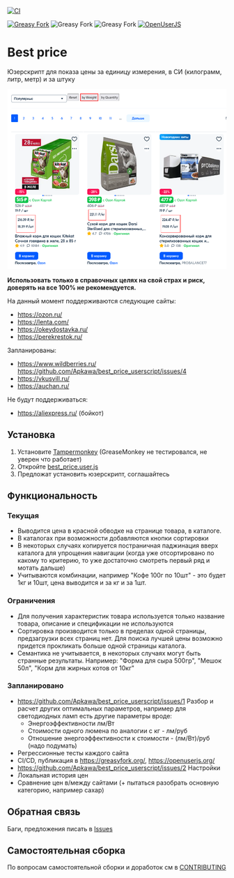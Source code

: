[![CI](https://github.com/Apkawa/best_price_userscript/actions/workflows/ci.yml/badge.svg)](https://github.com/Apkawa/best_price_userscript/actions/workflows/ci.yml)

[![Greasy Fork](https://img.shields.io/greasyfork/v/457268)](https://greasyfork.org/ru/scripts/457268-best-price-helper-for-marketplace)
![Greasy Fork](https://img.shields.io/greasyfork/l/457268)
![Greasy Fork](https://img.shields.io/greasyfork/dt/457268)
[![OpenUserJS](https://img.shields.io/badge/OpenUserJS--green)](https://openuserjs.org/scripts/Apkawa/Best_price_helper_for_marketplace)

# Best price

Юзерскрипт для показа цены за единицу измерения, в СИ (килограмм, литр, метр) и за штуку

![Пример](./docs/static/example.png)

**Использовать только в справочных целях на свой страх и риск, доверять на все 100% не рекомендуется.**

На данный момент поддерживаются следующие сайты:

- https://ozon.ru/
- https://lenta.com/
- https://okeydostavka.ru/
- https://perekrestok.ru/

Запланированы:

- https://www.wildberries.ru/ https://github.com/Apkawa/best_price_userscript/issues/4
- https://vkusvill.ru/
- https://auchan.ru/

Не будут поддерживаться:

- https://aliexpress.ru/ (бойкот)

## Установка

1. Установите [Tampermonkey](https://www.tampermonkey.net/) (GreaseMonkey не тестировался, не уверен что работает)
2. Откройте [best_price.user.js](https://github.com/Apkawa/best_price_userscript/raw/master/dist/best_price/best_price.user.js)
3. Предложат установить юзерскрипт, соглашайтесь

## Функциональность

### Текущая

- Выводится цена в красной обводке на странице товара, в каталоге.
- В каталогах при возможности добавляются кнопки сортировки
- В некоторых случаях копируется постраничная паджинация вверх каталога для упрощения навигации
  (когда уже отсортировано по какому то критерию, то уже достаточно смотреть первый ряд и мотать дальше)
- Учитываются комбинации, например "Кофе 100г по 10шт" - это будет 1кг и 10шт, цена выводится и за кг и за 1шт.

### Ограничения

- Для получения характеристик товара используется только название товара, описание и спецификации не используются
- Сортировка производится только в пределах одной страницы, предзагрузки всех страниц нет. 
  Для поиска лучшей цены возможно придется прокликать больше одной страницы каталога.
- Семантика не учитывается, в некоторых случаях могут быть странные результаты. 
  Например: "Форма для сыра 500гр", "Мешок 50л", "Корм для жирных котов от 10кг"

### Запланировано

- https://github.com/Apkawa/best_price_userscript/issues/1 Разбор и расчет других оптимальных параметров, например для светодиодных ламп есть другие параметры вроде:
  - Энергоэффективности лм/Вт
  - Стоимости одного люмена по аналогии с кг - лм/руб
  - Отношение энергоэффективности к стоимости - (лм/Вт)/руб (надо подумать)
- Регрессионные тесты каждого сайта 
- CI/CD, публикация в https://greasyfork.org/, https://openuserjs.org/
- https://github.com/Apkawa/best_price_userscript/issues/2 Настройки
- Локальная история цен
- Сравнение цен в/между сайтами (+ пытаться разобрать основную категорию, например сахар)

## Обратная связь

Баги, предложения писать в [Issues](https://github.com/Apkawa/best_price_userscript/issues)

## Самостоятельная сборка

По вопросам самостоятельной сборки и доработок см в [CONTRIBUTING](./CONTRIBUTING.md)



